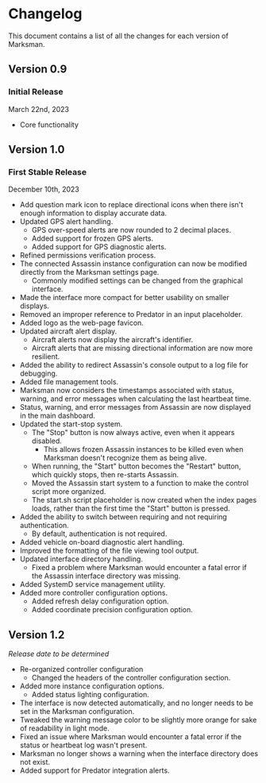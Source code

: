 # Changelog

This document contains a list of all the changes for each version of Marksman.


## Version 0.9

### Initial Release

March 22nd, 2023

- Core functionality


## Version 1.0

### First Stable Release

December 10th, 2023

- Add question mark icon to replace directional icons when there isn't enough information to display accurate data.
- Updated GPS alert handling.
    - GPS over-speed alerts are now rounded to 2 decimal places.
    - Added support for frozen GPS alerts.
    - Added support for GPS diagnostic alerts.
- Refined permissions verification process.
- The connected Assassin instance configuration can now be modified directly from the Marksman settings page.
    - Commonly modified settings can be changed from the graphical interface.
- Made the interface more compact for better usability on smaller displays.
- Removed an improper reference to Predator in an input placeholder.
- Added logo as the web-page favicon.
- Updated aircraft alert display.
    - Aircraft alerts now display the aircraft's identifier.
    - Aircraft alerts that are missing directional information are now more resilient.
- Added the ability to redirect Assassin's console output to a log file for debugging.
- Added file management tools.
- Marksman now considers the timestamps associated with status, warning, and error messages when calculating the last heartbeat time.
- Status, warning, and error messages from Assassin are now displayed in the main dashboard.
- Updated the start-stop system.
    - The "Stop" button is now always active, even when it appears disabled.
        - This allows frozen Assassin instances to be killed even when Marksman doesn't recognize them as being alive.
    - When running, the "Start" button becomes the "Restart" button, which quickly stops, then re-starts Assassin.
    - Moved the Assassin start system to a function to make the control script more organized.
    - The start.sh script placeholder is now created when the index pages loads, rather than the first time the "Start" button is pressed.
- Added the ability to switch between requiring and not requiring authentication.
    - By default, authentication is not required.
- Added vehicle on-board diagnostic alert handling.
- Improved the formatting of the file viewing tool output.
- Updated interface directory handling.
    - Fixed a problem where Marksman would encounter a fatal error if the Assassin interface directory was missing.
- Added SystemD service management utility.
- Added more controller configuration options.
    - Added refresh delay configuration option.
    - Added coordinate precision configuration option.

## Version 1.2

*Release date to be determined*

- Re-organized controller configuration
    - Changed the headers of the controller configuration section.
- Added more instance configuration options.
    - Added status lighting configuration.
- The interface is now detected automatically, and no longer needs to be set in the Marksman configuration.
- Tweaked the warning message color to be slightly more orange for sake of readability in light mode.
- Fixed an issue where Marksman would encounter a fatal error if the status or heartbeat log wasn't present.
- Marksman no longer shows a warning when the interface directory does not exist.
- Added support for Predator integration alerts.
